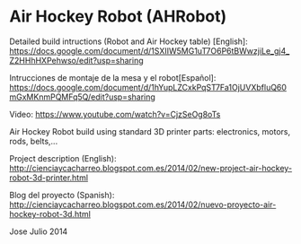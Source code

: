 Air Hockey Robot (AHRobot)
==========================

Detailed build intructions (Robot and Air Hockey table) [English]: https://docs.google.com/document/d/1SXIIW5MG1uT7O6P6tBWwzjiLe_gj4_Z2HHhHXPehwso/edit?usp=sharing

Intrucciones de montaje de la mesa y el robot[Español]: https://docs.google.com/document/d/1hYupLZCxkPqST7Fa1OjUVXbfluQ60mGxMKnmPQMFq5Q/edit?usp=sharing


Video:  https://www.youtube.com/watch?v=CjzSeOg8oTs

Air Hockey Robot build using standard 3D printer parts: electronics, motors, rods, belts,...

Project description (English): http://cienciaycacharreo.blogspot.com.es/2014/02/new-project-air-hockey-robot-3d-printer.html

Blog del proyecto (Spanish):  http://cienciaycacharreo.blogspot.com.es/2014/02/nuevo-proyecto-air-hockey-robot-3d.html



Jose Julio 2014


